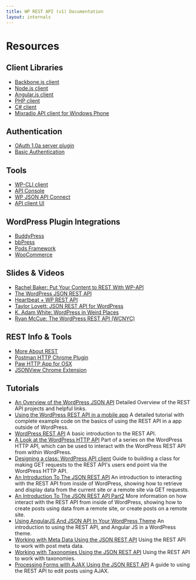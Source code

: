 ```yaml
---
title: WP REST API (v1) Documentation
layout: internals
---
```

Resources
=========

Client Libraries
----------------

* [Backbone.js client][]
* [Node.js client][]
* [Angular.js client][]
* [PHP client][]
* [C# client][]
* [Mixradio API client for Windows Phone][]

[Backbone.js client]: https://github.com/WP-API/client-js
[Node.js client]: https://github.com/kadamwhite/wordpress-rest-api
[Angular.js client]: https://github.com/jeffsebring/angular-wp-api
[PHP client]: https://github.com/WP-API/client-php
[C# client]: https://github.com/maxcutler/wp-api-csharp
[Mixradio API client for Windows Phone]: https://github.com/mixradio/wp-api-client

Authentication
--------------

* [OAuth 1.0a server plugin][]
* [Basic Authentication][]

[OAuth 1.0a server plugin]: https://github.com/WP-API/OAuth1
[Basic Authentication]: https://github.com/WP-API/Basic-Auth


Tools
-----

* [WP-CLI client][]
* [API Console][]
* [WP JSON API Connect][]
* [API client UI][]

[WP-CLI client]: https://github.com/WP-API/client-cli
[API Console]: https://github.com/WP-API/api-console
[WP JSON API Connect]: https://github.com/WebDevStudios/WP_JSON_API_Connect
[API client UI]: https://github.com/modemlooper/Api-Clients


WordPress Plugin Integrations
------------------------------
* [BuddyPress][]
* [bbPress][]
* [Pods Framework][]
* [WooCommerce][]

[BuddyPress]: https://github.com/modemlooper/buddypress-json-api
[bbPress]: https://github.com/thenbrent/BB-API
[Pods Framework]: https://github.com/pods-framework/pods-json-api
[WooCommerce]: http://woothemes.github.io/woocommerce/rest-api



Slides & Videos
---------------

* [Rachel Baker: Put Your Content to REST With WP-API][]
* [The WordPress JSON REST API][]
* [Heartbeat + WP REST API][]
* [Taylor Lovett: JSON REST API for WordPress][]
* [K. Adam White: WordPress in Weird Places][]
* [Ryan McCue: The WordPress REST API (WCNYC)][]

[Rachel Baker: Put Your Content to REST With WP-API]: http://wordpress.tv/2014/07/06/rachel-baker-put-your-content-to-rest-with-wp-api/
[The WordPress JSON REST API]: https://speakerdeck.com/rmccue/wcmke2014
[Heartbeat + WP REST API]: http://www.getsource.net/wp-content/uploads/2014/08/WCNYC-Heartbeat.pdf
[Taylor Lovett: JSON REST API for WordPress]: http://www.slideshare.net/tlovett1/json-rest-api-for-wordpress-39599181
[K. Adam White: WordPress in Weird Places]: http://kadamwhite.github.io/talks/2014/wcsf-node-wp/#/
[Ryan McCue: The WordPress REST API (WCNYC)]: https://wordpress.tv/2014/11/19/ryan-mccue-the-wordpress-rest-api/

REST Info & Tools
-----------------

* [More About REST][]
* [Postman HTTP Chrome Plugin][]
* [Paw HTTP App for OSX][]
* [JSONView Chrome Extension][]

[More About REST]: http://www.restapitutorial.com/lessons/whatisrest.html
[Postman HTTP Chrome Plugin]: https://www.getpostman.com/
[Paw HTTP App for OSX]: http://luckymarmot.com/paw
[JSONView Chrome Extension]: https://chrome.google.com/webstore/detail/jsonview/chklaanhfefbnpoihckbnefhakgolnmc

Tutorials
---------
* [An Overview of the WordPress JSON API][] Detailed Overview of the REST API projects and helpful links.
* [Using the WordPress REST API in a mobile app][] A detailed tutorial with complete example code on the basics of using the REST API in a app outside of WordPress.
* [WordPress REST API][] A basic introduction to the REST API.
* [A Look at the WordPress HTTP API][] Part of a series on the WordPress HTTP API, which can be used to interact with the WordPress REST API from within WordPress.
* [Designing a class: WordPress API client][] Guide to building a class for making GET requests to the REST API's users end point via the WordPress HTTP API.
* [An Introduction To The JSON REST API][] An introduction to interacting with the REST API from inside of WordPress, showing how to retrieve and display data from the current site or a remote site via GET requests.
* [An Introduction To The JSON REST API Part2][] More information on how interact with the REST API from inside of  WordPress, showing how to create posts using data from a remote site, or create posts on a remote site.
* [Using AngularJS And JSON API In Your WordPress Theme][] An introduction to using the REST API, and Angular JS in a WordPress theme.
* [Working with Meta Data Using the JSON REST API][] Using the REST API to work with post meta data. 
* [Working with Taxonomies Using the JSON REST API][] Using the REST API to work with taxonomies.
* [Processing Forms with AJAX Using the JSON REST API][] A guide to using the REST API to edit posts using AJAX.

[An Overview of the WordPress JSON API]:http://webdevstudios.com/2014/10/16/an-overview-of-wordpress-json-api/
[Using the WordPress REST API in a mobile app]: http://apppresser.com/using-wordpress-rest-api-mobile-app/
[WordPress REST API]: http://themergency.com/wordpress-rest-api/
[A Look at the WordPress HTTP API]: http://code.tutsplus.com/tutorials/a-look-at-the-wordpress-http-api-a-review--wp-32531
[Designing a class: WordPress API client]: http://carlalexander.ca/designing-class-wordpress-api-client
[An Introduction To The JSON REST API]: http://torquemag.io/introduction-wordpress-new-universal-connector-json-rest-api/
[An Introduction To The JSON REST API Part2]: http://torquemag.io/introduction-wordpress-rest-api-part-2/
[Using AngularJS And JSON API In Your WordPress Theme]: http://1fix.io/blog/2014/11/05/angularjs-json-api-wp-theme/
[Working with Meta Data Using the JSON REST API]: http://torquemag.io/working-meta-data-using-json-rest-api/
[Working with Taxonomies Using the JSON REST API]: http://torquemag.io/working-taxonomies-using-json-rest-api/
[Processing Forms with AJAX Using the JSON REST API]: http://torquemag.io/processing-forms-ajax-using-json-rest-api/

